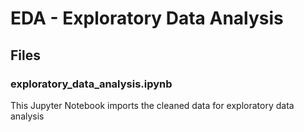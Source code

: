 # EDA - Exploratory Data Analysis

## Files 

### exploratory_data_analysis.ipynb

This Jupyter Notebook imports the cleaned data for exploratory data analysis